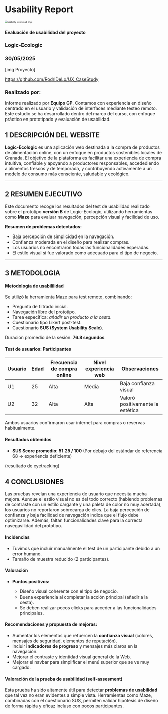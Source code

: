 # Usability Report



<img src="https://encrypted-tbn0.gstatic.com/images?q=tbn:ANd9GcRF017nhV-TFmNER2OM8UbXtdN6xwAKBYrv0i6onNfKu6Yn0BV0RK6aiOroeXl73LSY-B0&usqp=CAU" alt="usability Download png" style="zoom:50%;" />

#### Evaluación de usabilidad del proyecto 

### Logic-Ecologic

### 30/05/2025





[img Proyecto]

https://github.com/RodriDeLo/UX_CaseStudy



### Realizado por:

Informe realizado por **Equipo GP**. Contamos con experiencia en diseño centrado en el usuario y validación de interfaces mediante testeo remoto. Este estudio se ha desarrollado dentro del marco del curso, con enfoque práctico en prototipado y evaluación de usabilidad.





## 1 DESCRIPCIÓN DEL WEBSITE

**Logic-Ecologic** es una aplicación web destinada a la compra de productos de alimentación online, con un enfoque en productos sostenibles locales de Granada. El objetivo de la plataforma es facilitar una experiencia de compra intuitiva, confiable y apoyando a productores responsables, accedediendo a alimentos frescos y de temporada, y contribuyendo activamente a un modelo de consumo más consciente, saludable y ecológico.

 
---


## 2 RESUMEN EJECUTIVO

Este documento recoge los resultados del test de usabilidad realizado sobre el prototipo **versión B** de Logic-Ecologic, utilizando herramientas como **Maze** para evaluar navegación, percepción visual y facilidad de uso.

**Resumen de problemas detectados:**

* Baja percepción de simplicidad en la navegación.
* Confianza moderada en el diseño para realizar compras.
* Los usuarios no encontraron todas las funcionalidades esperadas.
* El estilo visual sí fue valorado como adecuado para el tipo de negocio.

---


## 3 METODOLOGIA 

#### Metodología de usabililidad

Se utilizó la herramienta Maze para test remoto, combinando:

* Pregunta de filtrado inicial.
* Navegación libre del prototipo.
* Tarea específica: *añadir un producto a la cesta*.
* Cuestionario tipo Likert post-test.
* Cuestionario **SUS (System Usability Scale)**.

Duración promedio de la sesión: **76.8 segundos**

 

#### Test de usuarios: Participantes

| Usuario | Edad | Frecuencia de compra online | Nivel experiencia web | Observaciones                    |
| ------- | ---- | --------------------------- | --------------------- | -------------------------------- |
| U1      | 25   | Alta                        | Media                 | Baja confianza visual            |
| U2      | 32   | Alta                        | Alta                  | Valoró positivamente la estética |

Ambos usuarios confirmaron usar internet para compras o reservas habitualmente.





#### Resultados obtenidos

* **SUS Score promedio**: **51.25 / 100**
  (Por debajo del estándar de referencia 68 → experiencia deficiente)



(resultado de eyetracking)




## 4 CONCLUSIONES 

Las pruebas revelan una experiencia de usuario que necesita mucha mejora. Aunque el estilo visual no es del todo correcto (habiendo problemas de contraste con un estilo cargante y una paleta de color no muy acertada), los usuarios no reportaron sobrecarga de clics. La baja percepción de confianza y baja facilidad de navegación indica que el flujo debe optimizarse. Además, faltan funcionalidades clave para la correcta navegavilidad del prototipo.



#### Incidencias

* Tuvimos que incluir manualmente el test de un participante debido a un error humano.
* Tamaño de muestra reducido (2 participantes).
  



#### Valoración 

* **Puntos positivos:**

  * Diseño visual coherente con el tipo de negocio.
  * Buena experiencia al completar la acción principal (añadir a la cesta).
  * Se deben realizar pocos clicks para acceder a las funcionalidades principales.



#### Recomendaciones y propuesta de mejoras: 

* Aumentar los elementos que refuercen la **confianza visual** (colores, mensajes de seguridad, elementos de reputación).
* Incluir **indicadores de progreso** y mensajes más claros en la navegación.
* Mejorar el contraste y identidad visual general de la Web.
* Mejorar el navbar para simplificar el menú superior que se ve muy cargado.




#### Valoración de la prueba de usabilidad (self-assesment)

Esta prueba ha sido altamente útil para detectar **problemas de usabilidad** que tal vez no eran evidentes a simple vista. Herramientas como Maze, combinadas con el cuestionario SUS, permiten validar hipótesis de diseño de forma rápida y eficaz incluso con pocos participantes.
